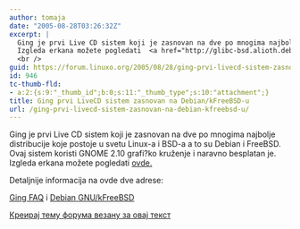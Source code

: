 ```yaml
---
author: tomaja
date: "2005-08-28T03:26:32Z"
excerpt: |
  Ging je prvi Live CD sistem koji je zasnovan na dve po mnogima najbolje distribucije koje postoje u svetu Linux-a i BSD-a a to su Debian i FreeBSD. Ovaj sistem koristi GNOME 2.10 grafi?ko kruženje i naravno besplatan je.<br />
  Izgleda erkana možete pogledati  <a href="http://glibc-bsd.alioth.debian.org/ging/ging.jpeg">ovde.</a> <br />
  <br />
guid: https://forum.linuxo.org/2005/08/28/ging-prvi-livecd-sistem-zasnovan-na-debian-kfreebsd-u/
id: 946
tc-thumb-fld:
- a:2:{s:9:"_thumb_id";b:0;s:11:"_thumb_type";s:10:"attachment";}
title: Ging prvi LiveCD sistem zasnovan na Debian/kFreeBSD-u
url: /ging-prvi-livecd-sistem-zasnovan-na-debian-kfreebsd-u/
---
```

Ging je prvi Live CD sistem koji je zasnovan na dve po mnogima najbolje distribucije koje postoje u svetu Linux-a i BSD-a a to su Debian i FreeBSD. Ovaj sistem koristi GNOME 2.10 grafi?ko kruženje i naravno besplatan je.  
Izgleda erkana možete pogledati [ovde.](http://glibc-bsd.alioth.debian.org/ging/ging.jpeg) 

<!--break-->Detaljnije informacija na ovde dve adrese: 

[Ging FAQ](http://glibc-bsd.alioth.debian.org/ging/) i [Debian GNU/kFreeBSD](http://www.us.debian.org/ports/kfreebsd-gnu/) 

[Креирај тему форума везану за овај текст](https://linuxo.org/nova-tema-na-forumu/?se_pid=946)